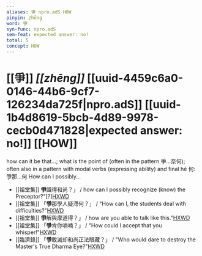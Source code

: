 ```yaml
---
aliases: 爭 npro.adS HOW
pinyin: zhēng
word: 爭
syn-func: npro.adS
sem-feat: expected answer: no!
total: 5
concept: HOW 
---
```

# [[爭]] *[[zhēng]]*  [[uuid-4459c6a0-0146-44b6-9cf7-126234da725f|npro.adS]] [[uuid-1b4d8619-5bcb-4d89-9978-cecb0d471828|expected answer: no!]] [[HOW]]
how can it be that...; what is the point of (often in the pattern 爭...奈何); often also in a pattern with modal verbs (expressing ability) and final hé 何: 爭那...何 How can I possibly...
 - [[祖堂集]] **爭**識得和尚？」 / how can I possibly recognize (know) the Preceptor?"[?][HXWD](https://hxwd.org/textview.html?location=KR6q0002_Yan_003-1118a.5)
 - [[祖堂集]] 「**爭**那學人疑滯何？」 / "How can I, the students deal with difficulties?"[HXWD](https://hxwd.org/textview.html?location=KR6q0002_Yan_004-1156a.43)
 - [[祖堂集]] **爭**解與摩道得？」 / how are you able to talk like this."[HXWD](https://hxwd.org/textview.html?location=KR6q0002_Yan_006-2048a.8)
 - [[祖堂集]] 「**爭**肯你喃喃？」 / "How could I accept that you whisper!"[HXWD](https://hxwd.org/textview.html?location=KR6q0002_Yan_016-4108a.48)
 - [[臨濟錄]] 「**爭**敢滅却和尚正法眼藏？」 / "Who would dare to destroy the Master's True Dharma Eye?"[HXWD](https://hxwd.org/textview.html?location=KR6q0053_T_001-0506c.11)